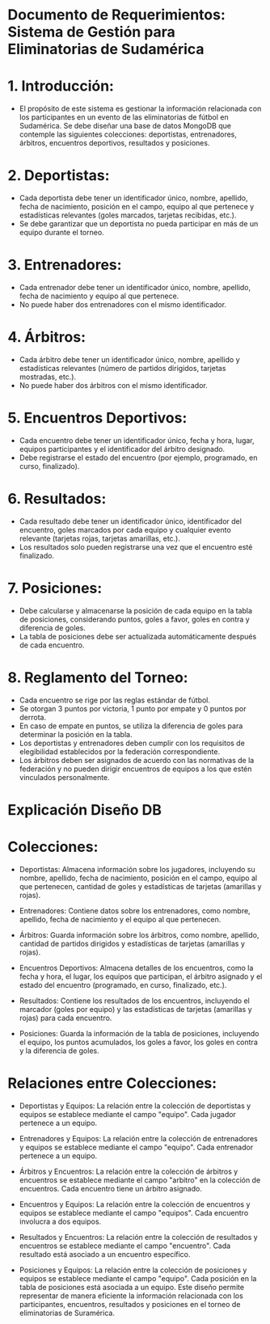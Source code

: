 # Documento de Requerimientos: Sistema de Gestión para Eliminatorias de Sudamérica

# 1. Introducción:
- El propósito de este sistema es gestionar la información relacionada con los participantes en un evento de las eliminatorias de fútbol en Sudamérica. Se debe diseñar una base de datos MongoDB que contemple las siguientes colecciones: deportistas, entrenadores, árbitros, encuentros deportivos, resultados y posiciones.
# 2. Deportistas:
- Cada deportista debe tener un identificador único, nombre, apellido, fecha de nacimiento, posición en el campo, equipo al que pertenece y estadísticas relevantes (goles marcados, tarjetas recibidas, etc.).
- Se debe garantizar que un deportista no pueda participar en más de un equipo durante el torneo.
# 3. Entrenadores:
- Cada entrenador debe tener un identificador único, nombre, apellido, fecha de nacimiento y equipo al que pertenece.
- No puede haber dos entrenadores con el mismo identificador.
# 4. Árbitros:
- Cada árbitro debe tener un identificador único, nombre, apellido y estadísticas relevantes (número de partidos dirigidos, tarjetas mostradas, etc.).
- No puede haber dos árbitros con el mismo identificador.
# 5. Encuentros Deportivos:
- Cada encuentro debe tener un identificador único, fecha y hora, lugar, equipos participantes y el identificador del árbitro designado.
- Debe registrarse el estado del encuentro (por ejemplo, programado, en curso, finalizado).
# 6. Resultados:
- Cada resultado debe tener un identificador único, identificador del encuentro, goles marcados por cada equipo y cualquier evento relevante (tarjetas rojas, tarjetas amarillas, etc.).
- Los resultados solo pueden registrarse una vez que el encuentro esté finalizado.

# 7. Posiciones:
- Debe calcularse y almacenarse la posición de cada equipo en la tabla de posiciones, considerando puntos, goles a favor, goles en contra y diferencia de goles.
- La tabla de posiciones debe ser actualizada automáticamente después de cada encuentro.

# 8. Reglamento del Torneo:
- Cada encuentro se rige por las reglas estándar de fútbol.
- Se otorgan 3 puntos por victoria, 1 punto por empate y 0 puntos por derrota.
- En caso de empate en puntos, se utiliza la diferencia de goles para determinar la posición en la tabla.
- Los deportistas y entrenadores deben cumplir con los requisitos de elegibilidad establecidos por la federación correspondiente.
- Los árbitros deben ser asignados de acuerdo con las normativas de la federación y no pueden dirigir encuentros de equipos a los que estén vinculados personalmente.

# Explicación Diseño DB

# Colecciones:
- Deportistas:
Almacena información sobre los jugadores, incluyendo su nombre, apellido, fecha de nacimiento, posición en el campo, equipo al que pertenecen, cantidad de goles y estadísticas de tarjetas (amarillas y rojas).

- Entrenadores:
Contiene datos sobre los entrenadores, como nombre, apellido, fecha de nacimiento y el equipo al que pertenecen.

- Árbitros:
Guarda información sobre los árbitros, como nombre, apellido, cantidad de partidos dirigidos y estadísticas de tarjetas (amarillas y rojas).

- Encuentros Deportivos:
Almacena detalles de los encuentros, como la fecha y hora, el lugar, los equipos que participan, el árbitro asignado y el estado del encuentro (programado, en curso, finalizado, etc.).

- Resultados:
Contiene los resultados de los encuentros, incluyendo el marcador (goles por equipo) y las estadísticas de tarjetas (amarillas y rojas) para cada encuentro.

- Posiciones:
Guarda la información de la tabla de posiciones, incluyendo el equipo, los puntos acumulados, los goles a favor, los goles en contra y la diferencia de goles.

# Relaciones entre Colecciones:

- Deportistas y Equipos:
La relación entre la colección de deportistas y equipos se establece mediante el campo "equipo". Cada jugador pertenece a un equipo.

- Entrenadores y Equipos:
La relación entre la colección de entrenadores y equipos se establece mediante el campo "equipo". Cada entrenador pertenece a un equipo.

- Árbitros y Encuentros:
La relación entre la colección de árbitros y encuentros se establece mediante el campo "arbitro" en la colección de encuentros. Cada encuentro tiene un árbitro asignado.

- Encuentros y Equipos:
La relación entre la colección de encuentros y equipos se establece mediante el campo "equipos". Cada encuentro involucra a dos equipos.

- Resultados y Encuentros:
La relación entre la colección de resultados y encuentros se establece mediante el campo "encuentro". Cada resultado está asociado a un encuentro específico.

- Posiciones y Equipos:
La relación entre la colección de posiciones y equipos se establece mediante el campo "equipo". Cada posición en la tabla de posiciones está asociada a un equipo.
Este diseño permite representar de manera eficiente la información relacionada con los participantes, encuentros, resultados y posiciones en el torneo de eliminatorias de Suramérica.
